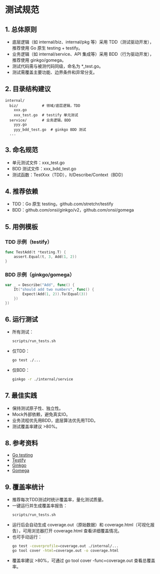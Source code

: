 # 测试规范

## 1. 总体原则

- 底层逻辑（如 internal/biz、internal/pkg 等）采用 TDD（测试驱动开发），推荐使用 Go 原生 testing + testify。
- 业务逻辑（如 internal/service、API 集成等）采用 BDD（行为驱动开发），推荐使用 ginkgo/gomega。
- 测试代码需与被测代码同级，命名为 *_test.go。
- 测试需覆盖主要功能、边界条件和异常分支。

## 2. 目录结构建议

```
internal/
  biz/           # 领域/底层逻辑，TDD
    xxx.go
    xxx_test.go  # testify 单元测试
  service/       # 业务逻辑，BDD
    yyy.go
    yyy_bdd_test.go  # ginkgo BDD 测试
  ...
```

## 3. 命名规范

- 单元测试文件：xxx_test.go
- BDD 测试文件：xxx_bdd_test.go
- 测试函数：TestXxx（TDD），It/Describe/Context（BDD）

## 4. 推荐依赖

- TDD：Go 原生 testing，github.com/stretchr/testify
- BDD：github.com/onsi/ginkgo/v2，github.com/onsi/gomega

## 5. 用例模板

### TDD 示例（testify）
```go
func TestAdd(t *testing.T) {
    assert.Equal(t, 3, Add(1, 2))
}
```

### BDD 示例（ginkgo/gomega）

```go
var _ = Describe("Add", func() {
    It("should add two numbers", func() {
        Expect(Add(1, 2)).To(Equal(3))
    })
})
```

## 6. 运行测试

- 所有测试：
  ```sh
  scripts/run_tests.sh
  ```
- 仅TDD：
  ```sh
  go test ./...
  ```
- 仅BDD：
  ```sh
  ginkgo -r ./internal/service
  ```

## 7. 最佳实践
- 保持测试原子性、独立性。
- Mock外部依赖，避免真实IO。
- 业务流程优先用BDD，底层算法优先用TDD。
- 测试覆盖率建议 >80%。

## 8. 参考资料
- [Go testing](https://golang.org/pkg/testing/)
- [Testify](https://github.com/stretchr/testify)
- [Ginkgo](https://onsi.github.io/ginkgo/)
- [Gomega](https://onsi.github.io/gomega/) 

## 9. 覆盖率统计
- 推荐每次TDD测试时统计覆盖率，量化测试质量。
- 一键运行并生成覆盖率报告：
  ```sh
  scripts/run_tests.sh
  ```
- 运行后会自动生成 coverage.out（原始数据）和 coverage.html（可视化报告），可用浏览器打开 coverage.html 查看详细覆盖情况。
- 也可手动运行：
  ```sh
  go test -coverprofile=coverage.out ./internal/...
  go tool cover -html=coverage.out -o coverage.html
  ```
- 覆盖率建议 >80%，可通过 go tool cover -func=coverage.out 查看总覆盖率。 
